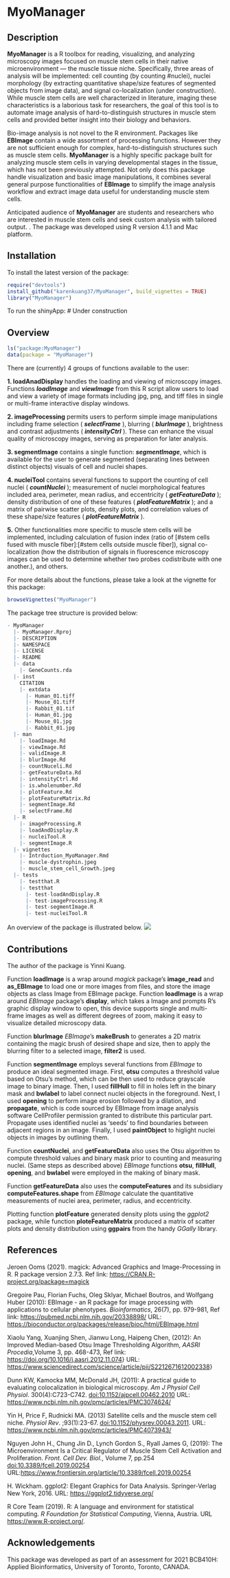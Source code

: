 
# MyoManager

<!-- badges: start -->
<!-- badges: end -->

## Description

**MyoManager** is a R toolbox for reading, visualizing, and analyzing
microscopy images focused on muscle stem cells in their native
microenvironment — the muscle tissue niche. Specifically, three areas of
analysis will be implemented: cell counting (by counting \#nuclei),
nuclei morphology (by extracting quantitative shape/size features of
segmented objects from image data), and signal co-localization (under
construction). While muscle stem cells are well characterized in
literature, imaging these characteristics is a laborious task for
researchers, the goal of this tool is to automate image analysis of
hard-to-distinguish structures in muscle stem cells and provided better
insight into their biology and behaviors.

Bio-image analysis is not novel to the R environment. Packages like
**EBImage** contain a wide assortment of processing functions. However
they are not sufficient enough for complex, hard-to-distinguish
structures such as muscle stem cells. **MyoManager** is a highly
specific package built for analyzing muscle stem cells in varying
developmental stages in the tissue, which has not been previously
attempted. Not only does this package handle visualization and basic
image manipulations, it combines several general purpose functionalities
of **EBImage** to simplify the image analysis workflow and extract image
data useful for understanding muscle stem cells.

Anticipated audience of **MyoManager** are students and researchers who
are interested in muscle stem cells and seek custom analysis with
tailored output. . The package was developed using R version 4.1.1 and
Mac platform.

## Installation

To install the latest version of the package:

``` r
require("devtools")
install_github("karenkuang37/MyoManager", build_vignettes = TRUE)
library("MyoManager")
```

To run the shinyApp: \# Under construction

## Overview

``` r
ls("package:MyoManager")
data(package = "MyoManager") 
```

There are (currently) 4 groups of functions available to the user:

**1. loadAnadDisplay** handles the loading and viewing of microscopy
images. Functions ***loadImage*** and ***viewImage*** from this R script
allow users to load and view a variety of image formats including jpg,
png, and tiff files in single or multi-frame interactive display
windows.

**2. imageProcessing** permits users to perform simple image
manipulations including frame selection ( ***selectFrame*** ), blurring
( ***blurImage*** ), brightness and contrast adjustments (
***intensityCtrl*** ). These can enhance the visual quality of
microscopy images, serving as preparation for later analysis.

**3. segmentImage** contains a single function: ***segmentImage***,
which is available for the user to generate segmented (separating lines
between distinct objects) visuals of cell and nuclei shapes.

**4. nucleiTool** contains several functions to support the counting of
cell nuclei ( ***countNuclei*** ); measurement of nuclei morphological
features included area, perimeter, mean radius, and eccentricity (
***getFeatureData*** ); density distribution of one of these features (
***plotFeatureMatrix*** ); and a matrix of pairwise scatter plots,
density plots, and correlation values of these shape/size features (
***plotFeatureMatrix*** ).

**5.** Other functionalities more specific to muscle stem cells will be
implemented, including calculation of fusion index (ratio of \[\#stem
cells fused with muscle fiber\]:\[\#stem cells outside muscle fiber\]),
signal co-localization (how the distribution of signals in fluorescence
microscopy images can be used to determine whether two probes
codistribute with one another.), and others.

For more details about the functions, please take a look at the vignette
for this package:

``` r
browseVignettes("MyoManager")
```

The package tree structure is provided below:

``` r
- MyoManager
  |- MyoManager.Rproj
  |- DESCRIPTION
  |- NAMESPACE
  |- LICENSE
  |- README
  |- data
    |- GeneCounts.rda
  |- inst
    CITATION
    |- extdata
      |- Human_01.tiff
      |- Mouse_01.tiff
      |- Rabbit_01.tif
      |- Human_01.jpg
      |- Mouse_01.jpg
      |- Rabbit_01.jpg
  |- man
    |- loadImage.Rd
    |- viewImage.Rd
    |- validImage.R
    |- blurImage.Rd
    |- countNuceli.Rd
    |- getFeatureData.Rd
    |- intensityCtrl.Rd
    |- is.wholenumber.Rd
    |- plotFeature.Rd
    |- plotFeatureMatrix.Rd
    |- segmentImage.Rd
    |- selectFrame.Rd
  |- R
    |- imageProcessing.R
    |- loadAndDisplay.R
    |- nucleiTool.R
    |- segmentImage.R
  |- vignettes
    |- Intrduction_MyoManager.Rmd
    |- muscle-dystrophin.jpeg
    |- muscle_stem_cell_Growth.jpeg
  |- tests
    |- testthat.R
    |- testthat
      |- test-loadAndDisplay.R
      |- test-imageProcessing.R
      |- test-segmentImage.R
      |- test-nucleiTool.R
```

An overview of the package is illustrated below.
![](./inst/extdata/overview_pic/Overview.png)

## Contributions

The author of the package is Yinni Kuang.

Function ****loadImage**** is a wrap around *magick* package’s
**image\_read** and **as\_EBImage** to load one or more images from
files, and store the image objects as class Image from EBImage packge.
Function ****loadImage**** is a wrap around *EBImage* package’s
**display**, which takes a Image and prompts R’s graphic display window
to open, this device supports single and multi-frame images as well as
different degrees of zoom, making it easy to visualize detailed
microscopy data.

Function ****blurImage**** *EBImage*’s **makeBrush** to generates a 2D
matrix containing the magic brush of desired shape and size, then to
apply the blurring filter to a selected image, **filter2** is used.

Function ****segmentImage**** employs several functions from *EBImage*
to produce an ideal segmented image. First, **otsu** computes a
threshold value based on Otsu’s method, which can be then used to reduce
grayscale image to binary image. Then, I used **fillHull** to fill in
holes left in the binary mask and **bwlabel** to label connect nuclei
objects in the foreground. Next, I used **opening** to perform image
erosion followed by a dilation, and **propagate**, which is code sourced
by EBImage from image analysis software CellProfiler permission granted
to distribute this particular part. Propagate uses identified nuclei as
‘seeds’ to find boundaries between adjacent regions in an image.
Finally, I used **paintObject** to higlight nuclei objects in images by
outlining them.

Function ****countNuclei****, and ****getFeatureData**** also uses the
Otsu algorithm to compute threshold values and binary mask prior to
counting and measuring nuclei. (Same steps as described above) *EBImage*
functions **otsu**, **fillHull**, **opening**, and **bwlabel** were
employed in the making of binary mask.

Function ****getFeatureData**** also uses the **computeFeatures** and
its subsidiary **computeFeatures.shape** from *EBImage* calculate the
quantitative measurements of nuclei area, perimeter, radius, and
eccentricity.

Plotting function ****plotFeature**** generated density plots using the
*ggplot2* package, while function ****ploteFeatureMatrix**** produced a
matrix of scatter plots and density distribution using **ggpairs** from
the handy *GGally* library.

## References

Jeroen Ooms (2021). magick: Advanced Graphics and Image-Processing in R.
R package version 2.7.3. Ref link:
<https://CRAN.R-project.org/package=magick>

Gregoire Pau, Florian Fuchs, Oleg Sklyar, Michael Boutros, and Wolfgang
Huber (2010): EBImage - an R package for image processing with
applications to cellular phenotypes. *Bioinformatics*, 26(7),
pp. 979-981, Ref link: <https://pubmed.ncbi.nlm.nih.gov/20338898/> URL:
<https://bioconductor.org/packages/release/bioc/html/EBImage.html>

Xiaolu Yang, Xuanjing Shen, Jianwu Long, Haipeng Chen, (2012): An
Improved Median-based Otsu Image Thresholding Algorithm, *AASRI
Procedia*,Volume 3, pp. 468-473, Ref link:
<https://doi.org/10.1016/j.aasri.2012.11.074>} URL:
<https://www.sciencedirect.com/science/article/pii/S2212671612002338>}

Dunn KW, Kamocka MM, McDonald JH, (2011): A practical guide to
evaluating colocalization in biological microscopy. *Am J Physiol Cell
Physiol*. 300(4):C723-C742. <doi:10.1152/ajpcell.00462.2010> URL:
<https://www.ncbi.nlm.nih.gov/pmc/articles/PMC3074624/>

Yin H, Price F, Rudnicki MA. (2013) Satellite cells and the muscle stem
cell niche. *Physiol Rev*. ;93(1):23-67.
<doi:10.1152/physrev.00043.2011>. URL:
<https://www.ncbi.nlm.nih.gov/pmc/articles/PMC4073943/>

Nguyen John H., Chung Jin D., Lynch Gordon S., Ryall James G, (2019):
The Microenvironment Is a Critical Regulator of Muscle Stem Cell
Activation and Proliferation. *Front. Cell Dev. Biol.*, Volume 7, pp.254
<doi:10.3389/fcell.2019.00254>
URL:<https://www.frontiersin.org/article/10.3389/fcell.2019.00254>

H. Wickham. ggplot2: Elegant Graphics for Data Analysis. Springer-Verlag
New York, 2016. URL: <https://ggplot2.tidyverse.org/>

R Core Team (2019). R: A language and environment for statistical
computing. *R Foundation for Statistical Computing*, Vienna, Austria.
URL <https://www.R-project.org/>.

## Acknowledgements

This package was developed as part of an assessment for 2021 BCB410H:
Applied Bioinformatics, University of Toronto, Toronto, CANADA.
